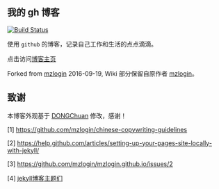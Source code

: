 ## 我的 gh 博客

[![Build Status](https://travis-ci.org/stdupanda/stdupanda.github.io.svg?branch=master)](https://travis-ci.org/stdupanda/stdupanda.github.io)

使用 `github` 的博客，记录自己工作和生活的点点滴滴。

点击访问[博客主页](https://stdupanda.github.io)

Forked from [mzlogin](https://github.com/mzlogin/mzlogin.github.io) 2016-09-19, Wiki 部分保留自原作者 [mzlogin](https://github.com/mzlogin/mzlogin.github.io)。

## 致谢

本博客外观基于 [DONGChuan](https://dongchuan.github.io) 修改，感谢！

[1] https://github.com/mzlogin/chinese-copywriting-guidelines

[2] https://help.github.com/articles/setting-up-your-pages-site-locally-with-jekyll/

[3] https://github.com/mzlogin/mzlogin.github.io/issues/2

[4] [jekyll博客主题们](http://jekyllthemes.org/)

